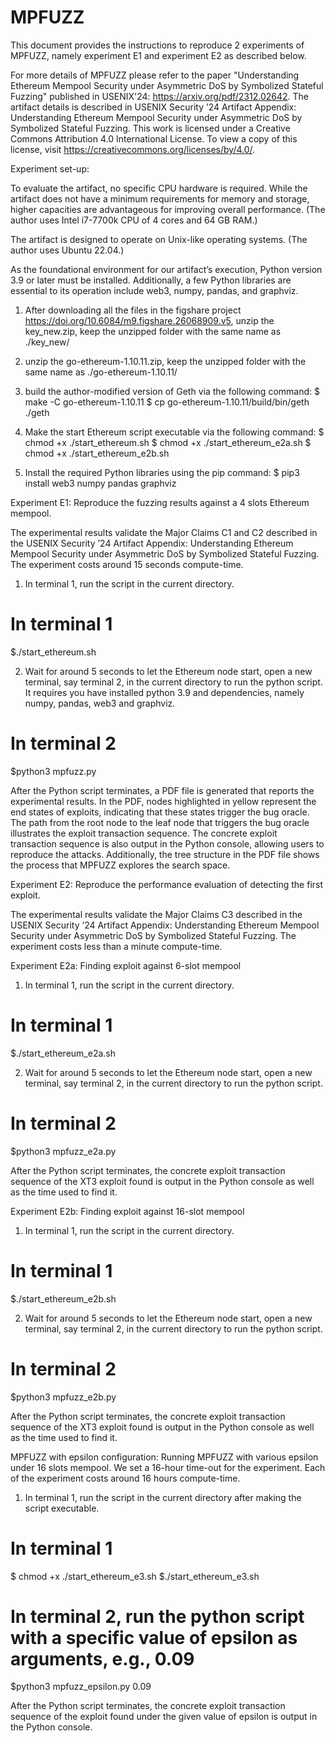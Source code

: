 # MPFUZZ

This document provides the instructions to reproduce 2 experiments of MPFUZZ, namely experiment E1 and experiment E2 as described below. 

For more details of MPFUZZ please refer to the paper "Understanding Ethereum Mempool Security under Asymmetric DoS by Symbolized Stateful Fuzzing" published in USENIX'24: https://arxiv.org/pdf/2312.02642. The artifact details is described in USENIX Security ’24 Artifact Appendix: Understanding Ethereum Mempool Security under Asymmetric DoS by Symbolized Stateful Fuzzing. This work is licensed under a Creative Commons Attribution 4.0 International License. To view a copy of this license, visit https://creativecommons.org/licenses/by/4.0/.


Experiment set-up:

To evaluate the artifact, no specific CPU hardware is required. While the artifact does not have a minimum requirements for memory and storage, higher capacities are advantageous for improving overall performance. (The author uses Intel i7-7700k CPU of 4 cores and 64 GB RAM.)

The artifact is designed to operate on Unix-like operating systems. (The author uses Ubuntu 22.04.)

As the foundational environment for our artifact’s execution, Python version 3.9 or later must be installed. Additionally, a few Python libraries are essential to its operation include web3, numpy, pandas, and graphviz.

1. After downloading all the files in the figshare project https://doi.org/10.6084/m9.figshare.26068909.v5, unzip the key_new.zip, keep the unzipped folder with the same name as ./key_new/

2. unzip the go-ethereum-1.10.11.zip, keep the unzipped folder with the same name as ./go-ethereum-1.10.11/

3. build the author-modified version of Geth via the following command:
$ make -C go-ethereum-1.10.11
$ cp go-ethereum-1.10.11/build/bin/geth ./geth
 
3. Make the start Ethereum script executable via the following command:
$ chmod +x ./start_ethereum.sh
$ chmod +x ./start_ethereum_e2a.sh
$ chmod +x ./start_ethereum_e2b.sh

4. Install the required Python libraries using the pip command:
$ pip3 install web3 numpy pandas graphviz




Experiment E1: Reproduce the fuzzing results against a 4 slots Ethereum mempool. 

The experimental results validate the Major Claims C1 and C2 described in the USENIX Security ’24 Artifact Appendix: Understanding Ethereum Mempool Security under Asymmetric DoS by Symbolized Stateful Fuzzing. The experiment costs around 15 seconds compute-time.

1. In terminal 1, run the script in the current directory. 

# In terminal 1
$./start_ethereum.sh

2. Wait for around 5 seconds to let the Ethereum node start, open a new terminal, say terminal 2, in the current directory to run the python script. It requires you have installed python 3.9 and dependencies, namely numpy, pandas, web3 and graphviz.

# In terminal 2
$python3 mpfuzz.py    

After the Python script terminates, a PDF file is generated that reports the experimental results. In the PDF, nodes highlighted in yellow represent the end states of exploits, indicating that these states trigger the bug oracle. The path from the root node to the leaf node that triggers the bug oracle illustrates the exploit transaction sequence. The concrete exploit transaction sequence is also output in the Python console, allowing users to reproduce the attacks. Additionally, the tree structure in the PDF file shows the process that MPFUZZ explores the search space.




Experiment E2: Reproduce the performance evaluation of detecting the first exploit.

The experimental results validate the Major Claims C3 described in the USENIX Security ’24 Artifact Appendix: Understanding Ethereum Mempool Security under Asymmetric DoS by Symbolized Stateful Fuzzing. The experiment costs less than a minute compute-time.

Experiment E2a: Finding exploit against 6-slot mempool

1. In terminal 1, run the script in the current directory. 

# In terminal 1
$./start_ethereum_e2a.sh

2. Wait for around 5 seconds to let the Ethereum node start, open a new terminal, say terminal 2, in the current directory to run the python script.

# In terminal 2
$python3 mpfuzz_e2a.py

After the Python script terminates, the concrete exploit transaction sequence of the XT3 exploit found is output in the Python console as well as the time used to find it.    

Experiment E2b: Finding exploit against 16-slot mempool

1. In terminal 1, run the script in the current directory. 

# In terminal 1
$./start_ethereum_e2b.sh

2. Wait for around 5 seconds to let the Ethereum node start, open a new terminal, say terminal 2, in the current directory to run the python script.

# In terminal 2
$python3 mpfuzz_e2b.py

After the Python script terminates, the concrete exploit transaction sequence of the XT3 exploit found is output in the Python console as well as the time used to find it.  




MPFUZZ with epsilon configuration: Running MPFUZZ with various epsilon under 16 slots mempool. We set a 16-hour time-out for the experiment. Each of the experiment costs around 16 hours compute-time.

1. In terminal 1, run the script in the current directory after making the script executable. 

# In terminal 1
$ chmod +x ./start_ethereum_e3.sh
$./start_ethereum_e3.sh

# In terminal 2, run the python script with a specific value of epsilon as arguments, e.g., 0.09
$python3 mpfuzz_epsilon.py 0.09

After the Python script terminates, the concrete exploit transaction sequence of the exploit found under the given value of epsilon is output in the Python console.  
